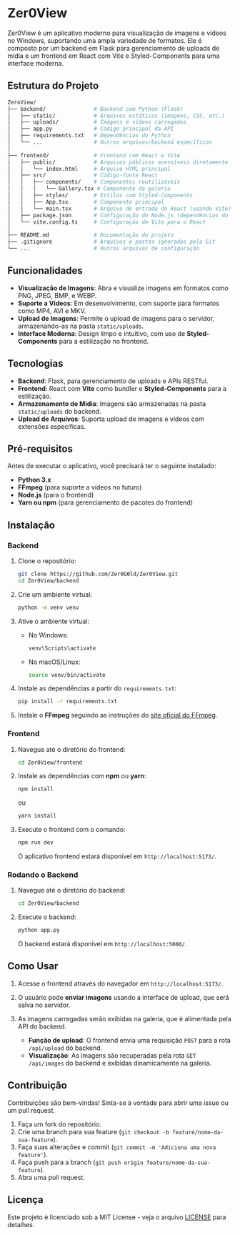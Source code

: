 # Zer0View

Zer0View é um aplicativo moderno para visualização de imagens e vídeos no Windows, suportando uma ampla variedade de formatos. Ele é composto por um backend em Flask para gerenciamento de uploads de mídia e um frontend em React com Vite e Styled-Components para uma interface moderna.

## Estrutura do Projeto

```bash
ZeroView/
├── backend/               # Backend com Python (Flask)
│   ├── static/            # Arquivos estáticos (imagens, CSS, etc.)
│   ├── uploads/           # Imagens e vídeos carregados
│   ├── app.py             # Código principal da API
│   ├── requirements.txt   # Dependências do Python
│   └── ...                # Outros arquivos/backend específicos
│
├── frontend/              # Frontend com React e Vite
│   ├── public/            # Arquivos públicos acessíveis diretamente
│   │   └── index.html     # Arquivo HTML principal
│   ├── src/               # Código-fonte React
│   │   ├── components/    # Componentes reutilizáveis
│   │   │   └── Gallery.tsx # Componente da galeria
│   │   ├── styles/        # Estilos com Styled-Components
│   │   ├── App.tsx        # Componente principal
│   │   └── main.tsx       # Arquivo de entrada do React (usando Vite)
│   ├── package.json       # Configuração do Node.js (dependências do frontend)
│   └── vite.config.ts     # Configuração do Vite para o React
│
├── README.md              # Documentação do projeto
├── .gitignore             # Arquivos e pastas ignorados pelo Git
└── ...                    # Outros arquivos de configuração
```

## Funcionalidades

- **Visualização de Imagens**: Abra e visualize imagens em formatos como PNG, JPEG, BMP, e WEBP.
- **Suporte a Vídeos**: Em desenvolvimento, com suporte para formatos como MP4, AVI e MKV.
- **Upload de Imagens**: Permite o upload de imagens para o servidor, armazenando-as na pasta `static/uploads`.
- **Interface Moderna**: Design limpo e intuitivo, com uso de **Styled-Components** para a estilização no frontend.

## Tecnologias

- **Backend**: Flask, para gerenciamento de uploads e APIs RESTful.
- **Frontend**: React com **Vite** como bundler e **Styled-Components** para a estilização.
- **Armazenamento de Mídia**: Imagens são armazenadas na pasta `static/uploads` do backend.
- **Upload de Arquivos**: Suporta upload de imagens e vídeos com extensões específicas.

## Pré-requisitos

Antes de executar o aplicativo, você precisará ter o seguinte instalado:

- **Python 3.x**
- **FFmpeg** (para suporte a vídeos no futuro)
- **Node.js** (para o frontend)
- **Yarn ou npm** (para gerenciamento de pacotes do frontend)

## Instalação

### Backend

1. Clone o repositório:
   ```bash
   git clone https://github.com/Zer0G0ld/Zer0View.git
   cd Zer0View/backend
   ```

2. Crie um ambiente virtual:
   ```bash
   python -m venv venv
   ```

3. Ative o ambiente virtual:

   - No Windows:
     ```bash
     venv\Scripts\activate
     ```
   - No macOS/Linux:
     ```bash
     source venv/bin/activate
     ```

4. Instale as dependências a partir do `requirements.txt`:
   ```bash
   pip install -r requirements.txt
   ```

5. Instale o **FFmpeg** seguindo as instruções do [site oficial do FFmpeg](https://ffmpeg.org/download.html).

### Frontend

1. Navegue até o diretório do frontend:
   ```bash
   cd Zer0View/frontend
   ```

2. Instale as dependências com **npm** ou **yarn**:
   ```bash
   npm install
   ```

   ou

   ```bash
   yarn install
   ```

3. Execute o frontend com o comando:
   ```bash
   npm run dev
   ```

   O aplicativo frontend estará disponível em `http://localhost:5173/`.

### Rodando o Backend

1. Navegue até o diretório do backend:
   ```bash
   cd Zer0View/backend
   ```

2. Execute o backend:
   ```bash
   python app.py
   ```

   O backend estará disponível em `http://localhost:5000/`.

## Como Usar

1. Acesse o frontend através do navegador em `http://localhost:5173/`.
2. O usuário pode **enviar imagens** usando a interface de upload, que será salva no servidor.
3. As imagens carregadas serão exibidas na galeria, que é alimentada pela API do backend.

   - **Função de upload**: O frontend envia uma requisição `POST` para a rota `/api/upload` do backend.
   - **Visualização**: As imagens são recuperadas pela rota `GET /api/images` do backend e exibidas dinamicamente na galeria.

## Contribuição

Contribuições são bem-vindas! Sinta-se à vontade para abrir uma issue ou um pull request.

1. Faça um fork do repositório.
2. Crie uma branch para sua feature (`git checkout -b feature/nome-da-sua-feature`).
3. Faça suas alterações e commit (`git commit -m 'Adiciona uma nova feature'`).
4. Faça push para a branch (`git push origin feature/nome-da-sua-feature`).
5. Abra uma pull request.

## Licença

Este projeto é licenciado sob a MIT License - veja o arquivo [LICENSE](LICENSE) para detalhes.

